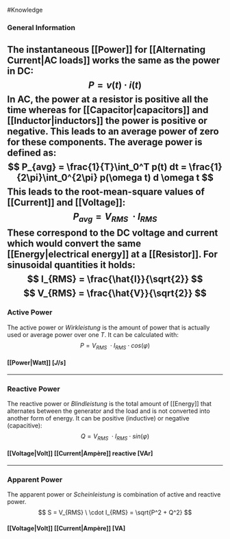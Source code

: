 #Knowledge 
### General Information
The instantaneous [[Power]] for [[Alternating Current|AC loads]] works the same as the power in DC: 
$$
P = v(t) \cdot i(t)
$$
In AC, the power at a resistor is positive all the time whereas for [[Capacitor|capacitors]] and [[Inductor|inductors]] the power is positive or negative. This leads to an average power of zero for these components. The average power is defined as: 
$$
P_{avg} = \frac{1}{T}\int_0^T p(t) dt = \frac{1}{2\pi}\int_0^{2\pi} p(\omega t) d \omega t
$$
This leads to the root-mean-square values of [[Current]] and [[Voltage]]: 
$$
P_{avg} = V_{RMS} \ \cdot I_{RMS} 
$$
These correspond to the DC voltage and current which would convert the same [[Energy|electrical energy]] at a [[Resistor]].
For sinusoidal quantities it holds: 
$$
I_{RMS} = \frac{\hat{I}}{\sqrt{2}}
$$
$$
V_{RMS} = \frac{\hat{V}}{\sqrt{2}}
$$
----
### Active Power 
The active power or *Wirkleistung* is the amount of power that is actually used or average power over one $T$. It can be calculated with: 
$$
P = V_{RMS} \ \cdot I_{RMS} \cdot cos(\varphi)
$$
#### [[Power|Watt]] \[$J/s$]
----
### Reactive Power
The reactive power or *Blindleistung* is the total amount of [[Energy]] that alternates between the generator and the load and is not converted into another form of energy. It can be positive (inductive) or negative (capacitive): 
$$
Q = V_{RMS} \ \cdot I_{RMS} \cdot sin(\varphi)
$$
#### [[Voltage|Volt]] [[Current|Ampère]] reactive \[VAr]
----
### Apparent Power
The apparent power or *Scheinleistung* is combination of active and reactive power. 
$$
S = V_{RMS} \ \cdot I_{RMS} = \sqrt{P^2 + Q^2}
$$
#### [[Voltage|Volt]] [[Current|Ampère]] \[VA]
